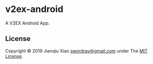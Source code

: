 # v2ex-android

A V2EX Android App.

## License

Copyright © 2019 Jianqiu Xiao <swordray@gmail.com> under The [MIT License](http://opensource.org/licenses/MIT).
